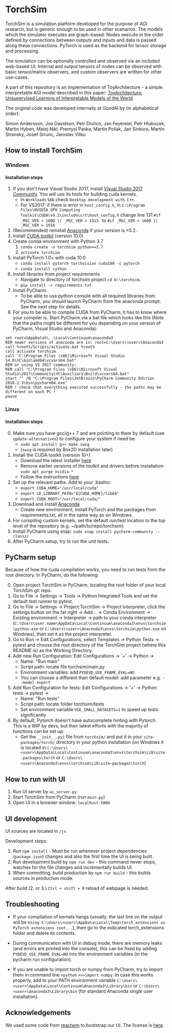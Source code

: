 # TorchSim

TorchSim is a simulation platform developed for the purpose of AGI research, but is generic enough to be used in other scenarios. The models which the simulator executes are graph-based: Nodes execute in the order defined by connections between outputs and inputs and data is passed along these connections. PyTorch is used as the backend for tensor storage and processing.

The simulation can be optionally controlled and observed via an included web-based UI. Internal and output tensors of nodes can be observed with basic tensor/matrix observers, and custom observers are written for other use-cases.

A part of this repository is an implementation of ToyArchitecture - a simple interpretable AGI model described in this paper: [ToyArchitecture: Unsupervised Learning of Interpretable Models of the World](https://arxiv.org/abs/1903.08772).

The original code was developed internally at GoodAI by (in alphabetical order):

Simon Andersson, Joe Davidson, Petr Dluhos, Jan Feyereisl, Petr Hlubucek, Martin Hyben, Matej Nikl, Premysl Paska, Martin Poliak, Jan Sinkora, Martin Stransky, Josef Strunc, Jaroslav Vitku

## How to install TorchSim
### Windows

#### Installation steps 
1. If you don't have Visual Studio 2017, install [Visual Studio 2017 Community](https://visualstudio.microsoft.com/downloads/). You will use its tools for building cuda kernels.
	* In `Workloads` tab check `Desktop development with C++`.
	* For VS2017: if there is error in `host_config.h`, in `C:\Program Files\NVIDIA GPU Computing Toolkit\CUDA\v9.2\include\crt\host_config.h` change line 131 `#if _MSC_VER < 1600 || _MSC_VER > 1913 ` to  `#if _MSC_VER < 1600 || _MSC_VER > 1916`
2. (Recommended) reinstall [Anaconda](https://www.anaconda.com/download/) if your version is <5.2.
3. Install [CUDA toolkit](https://developer.nvidia.com/cuda-downloads) (version 10.0)
4. Create conda environment with Python 3.7 
    1. `conda create -n torchsim python==3.7`
    2. `activate torchsim`
5. Install PyTorch 1.0+ with cuda 10.0
    * `conda install pytorch torchvision cuda100 -c pytorch`
    * `conda install cython`
6. Install libraries from project requirements
    * Navigate to directory of torchsim project `cd D:\torchsim`.
    * `pip install -r requirements.txt`
7. Install PyCharm. 
    * To be able to use python console with all required libraries from PyCharm, you should launch PyCharm from the anaconda prompt. See the next step for details.
8. For you to be able to compile CUDA from PyCharm, it has to know where your compiler is. Start PyCharm via a bat file which looks like this 
(Note that the paths might be different for you depending on your version of PyCharm, Visual Studio and Anaconda):
```
set root=%AppData%\..\Local\Continuum\anaconda3
REM newer versions of anaconda are in: root=C:\Users\<user>\Anaconda3
call %root%/Scripts/activate.bat %root%
call activate torchsim
call "C:\Program Files (x86)\Microsoft Visual Studio 14.0\VC\bin\amd64\vcvars64.bat"
REM or using VS 2017 community: 
REM call "C:\Program Files (x86)\Microsoft Visual Studio\2017\Community\VC\Auxiliary\Build\vcvars64.bat"
start "" /B "C:\Program Files\JetBrains\PyCharm Community Edition 2018.2.3\bin\pycharm64.exe"
REM ! check that everything executed successfully - the paths may be different on each PC !
pause 
```

### Linux
#### Installation steps 
0. Make sure you have gcc/g++ 7 and are pointing to them by default (use `update-alternatives`) to configure your system if need be.
    * `sudo apt install g++ make swig`
    * (`swig` is required by Box2D installation later)
1. Install the CUDA toolkit (version 10+)
    * Download the latest installer [here](https://developer.nvidia.com/cuda-downloads?target_os=Linux&target_arch=x86_64)
    * Remove earlier versions of the toolkit and drivers before installation: `sudo apt purge nvidia-*`
    * Follow the instructions [here](https://askubuntu.com/questions/799184/how-can-i-install-cuda-on-ubuntu-16-04)
2. Set up the relevant paths. Add to your .bashrc:
    * `export CUDA_HOME="/usr/local/cuda"`
    * `export LD_LIBRARY_PATH="${CUDA_HOME}/lib64"`
    * `export CUDA_ROOT="/usr/local/cuda/"`
3. Download and install [Anaconda](https://www.anaconda.com/download/#linux)
    * Create new environment, install PyTorch and the packages from requirements.txt, all in the same way as on Windows.
4. For compiling custom kernels, set the default run/test location to the top level of the repository (e.g. ~/path/to/repo/torchsim)
5. Install PyCharm using snap: `sudo snap install pycharm-community --classic`
6. After PyCharm setup, try to run the unit tests.

## PyCharm setup

Because of how the cuda compilation works, you need to run tests from the root directory. In PyCharm, do the following:

0. Open project TorchSim in PyCharm, locating the root folder of your local TorchSim git repo.
1. Go to File -> Settings -> Tools -> Python Integrated Tools and set the default test runner to pytest.
2. Go to File -> Settings -> Project:TorchSim -> Project Interpreter, click the settings button on the far right -> Add... -> Conda Environment -> Existing environment -> Interpreter -> path to your conda interpreter (`C:\Users\user.name\AppData\Local\Continuum\anaconda3\envs\torchsim\python.exe` or `C:\Users\<user>\Anaconda3\envs\torchsim\python.exe` on Windows), then set it as the project interpreter.
3. Go to Run -> Edit Configurations, select Templates -> Python Tests -> pytest and choose the root directory of the TorchSim project (where this README is) as the Working Directory.
4. Add new Run Configuration: Edit Configurations -> '+' -> Python -> 
    * Name: "Run main"
    * Script path: locate file torchsim/main.py
    * Environment variables: add `PYDEVD_USE_FRAME_EVAL=NO`
    * You can choose a different than default model: add parameter e.g. `--model expert`
5. Add Run Configuration for tests: Edit Configurations -> '+' -> Python tests -> pytest ->
    * Name: "Run tests"
    * Script path: locate folder torchsim/tests
    * Set environment variable `USE_SMALL_DATASETS=1` to speed up tests significantly
6. By default, Pytorch doesn't have autocomplete hinting with Pytorch. This is a WIP by devs, but their latest efforts with the majority of
functions can be set up:
    * Get the `__init__.pyi` file from `torchsim/` and put it in your `site-packages/torch/` directory in your python installation (on Windows it is located in `C:\Users\<user>\AppData\Local\Continuum\anaconda3\envs\torchsim\Lib\site-packages\torch` or `C:\Users\<user>\Anaconda3\envs\torchsim\Lib\site-packages\torch`)

## How to run with UI

1. Run UI server by `ui_server.py`
2. Start TorchSim from PyCharm (run `main.py`)
3. Open UI in a browser window: `localhost:5000`

## UI development

UI sources are located in `/js`

Development steps:
1. Run `npm install` - Must be run whenever project dependencies (`package.json`) changes and also the first time the UI is being built. 
2. Run development build by `npm run dev` - this command never stops, watches for the file changes and incrementally builds UI.
3. When committing, build production by `npm run build` - this builds sources in production mode.

After build (2. or 3.) `Ctrl + shift + R` reload of webpage is needed.

## Troubleshooting

* If your compilation of kernels hangs (usually, the last line on the output will be `Using C:\Users\<user>\AppData\Local\Temp\torch_extensions as PyTorch extensions root...`), then go to the indicated torch_extensions folder and delete its contents.

* During communication with UI in debug mode, there are memory leaks (and errors are printed into the console), this can be fixed by adding `PYDEVD_USE_FRAME_EVAL=NO` into the environment variables (in the pycharm run configuration).

* If you are unable to import torch or numpy from PyCharm, try to import them in command line `>python` `>>>import numpy`. In case this works properly, add to your PATH environment variable `C:\Users\<user>\AppData\Local\Continuum\Anaconda3\Library\bin` or `C:\Users\<user>\Anaconda3\Library\bin` (for standard Anaconda single user installation).

## Acknowledgements

We used some code from [reactwm](https://github.com/stayradiated/reactwm) to bootstrap our UI. The license is [here](3rd-party-licenses/reactwm-license.txt).
